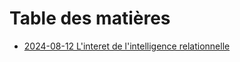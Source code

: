 # Table des matières

- [2024-08-12 L'interet de l'intelligence relationnelle](posts/2024-08-12-l-interet-de-l-intelligence-relationnelle.md)
